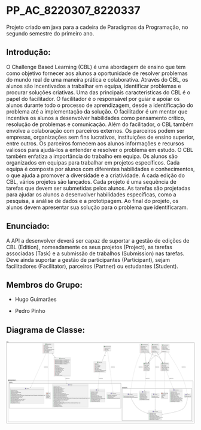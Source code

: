 # PP_AC_8220307_8220337
Projeto criado em java para a cadeira de Paradigmas da Programação, no segundo semestre do primeiro ano. 

## Introdução: 
O Challenge Based Learning (CBL) é uma abordagem de ensino que tem como objetivo fornecer aos alunos a 
oportunidade de resolver problemas do mundo real de uma maneira prática e colaborativa. Através do CBL, os 
alunos são incentivados a trabalhar em equipa, identificar problemas e procurar soluções criativas.
Uma das principais características do CBL é o papel do facilitador. O facilitador é o responsável por guiar e apoiar 
os alunos durante todo o processo de aprendizagem, desde a identificação do problema até a implementação da 
solução. O facilitador é um mentor que incentiva os alunos a desenvolver habilidades como pensamento crítico, 
resolução de problemas e comunicação.
Além do facilitador, o CBL também envolve a colaboração com parceiros externos. Os parceiros podem ser 
empresas, organizações sem fins lucrativos, instituições de ensino superior, entre outros. Os parceiros fornecem 
aos alunos informações e recursos valiosos para ajudá-los a entender e resolver o problema em estudo.
O CBL também enfatiza a importância do trabalho em equipa. Os alunos são organizados em equipas para 
trabalhar em projetos específicos. Cada equipa é composta por alunos com diferentes habilidades e 
conhecimentos, o que ajuda a promover a diversidade e a criatividade. 
A cada edição do CBL, vários projetos são lançados. Cada projeto é uma sequência de tarefas que devem ser 
submetidas pelos alunos. As tarefas são projetadas para ajudar os alunos a desenvolver habilidades específicas, 
como a pesquisa, a análise de dados e a prototipagem. Ao final do projeto, os alunos devem apresentar sua 
solução para o problema que identificaram.

## Enunciado:
A API a desenvolver deverá ser capaz de suportar a gestão de edições de CBL (Edition), nomeadamente os seus 
projetos (Project), as tarefas associadas (Task) e a submissão de trabalhos (Submission) nas tarefas. Deve ainda 
suportar a gestão de participantes (Participant), sejam facilitadores (Facilitator), parceiros (Partner) ou estudantes 
(Student).


## Membros do Grupo:
 * Hugo Guimarães

 * Pedro Pinho

## Diagrama de Classe:
<img title="ClassDiagram" alt="ClassDiagram" src="DiagramClasses.svg">
